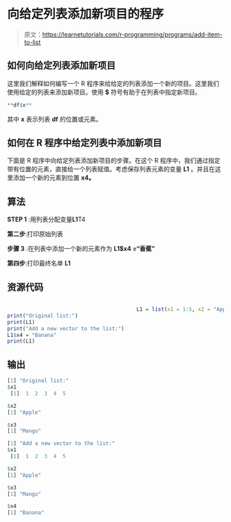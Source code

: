# 向给定列表添加新项目的程序

> 原文：<https://learnetutorials.com/r-programming/programs/add-item-to-list>

## 如何向给定列表添加新项目

这里我们解释如何编写一个 R 程序来给给定的列表添加一个新的项目。这里我们使用给定的列表来添加新项目。使用 **$** 符号有助于在列表中指定新项目。

```r
**df$x** 

```

其中 **x** 表示列表 **df** 的位置或元素。

## 如何在 R 程序中给定列表中添加新项目

下面是 R 程序中向给定列表添加新项目的步骤。在这个 R 程序中，我们通过指定带有位置的元素，直接给一个列表赋值。考虑保存列表元素的变量 **L1** 。并且在这里添加一个新的元素到位置 **x4。**

## 算法

**STEP 1** :用列表分配变量**L1**T4

**第二步**:打印原始列表

**步骤 3** :在列表中添加一个新的元素作为 **L1$x4 =“香蕉”**

**第四步**:打印最终名单 **L1**

## 资源代码

```r

                                          L1 = list(x1 = 1:5, x2 = "Apple", x3 = "Mango")
print("Original list:")
print(L1)
print("Add a new vector to the list:")
L1$x4 = "Banana"
print(L1)

```

## 输出

```r
[1] "Original list:"
$x1
 [1]  1  2  3  4  5  

$x2
[1] "Apple"

$x3
[1] "Mango"

[1] "Add a new vector to the list:"
$x1
 [1]  1  2  3  4  5  

$x2
[1] "Apple"

$x3
[1] "Mango"

$x4
[1] "Banana" 
```